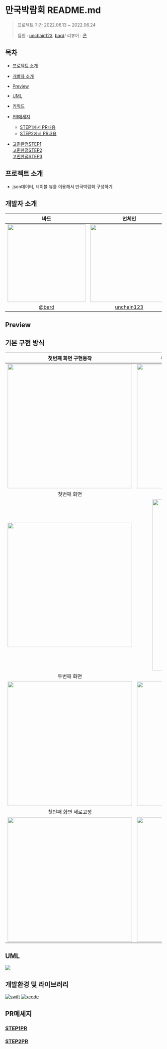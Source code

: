 # 만국박람회 README.md
>프로젝트 기간 2022.06.13 ~ 2022.06.24
>
>팀원 : [unchain123](https://github.com/unchain123), [bard](https://github.com/bar-d)/ 리뷰어 : [콘](https://github.com/protocorn93)
## 목차

- [프로젝트 소개](#프로젝트-소개)  
- [개발자 소개](#개발자-소개)  
- [Preview](#Preview)  
- [UML](#UML)  
- [키워드](#키워드)  
- [PR메세지](#PR메세지)  
    - [STEP1에서 PR내용](#STEP1PR)
    - [STEP2에서 PR내용](#STEP2PR)

- [고민한점STEP1](https://github.com/bar-d/ios-exposition-universelle/blob/develop/%EB%A7%8C%EA%B5%AD%EB%B0%95%EB%9E%8C%ED%9A%8CSTEP1)  
[고민한점STEP2](https://github.com/bar-d/ios-exposition-universelle/blob/develop/%EB%A7%8C%EA%B5%AD%EB%B0%95%EB%9E%8C%ED%9A%8CSTEP2)  
[고민한점STEP3](https://github.com/bar-d/ios-exposition-universelle/blob/develop/%EB%A7%8C%EA%B5%AD%EB%B0%95%EB%9E%8C%ED%9A%8CSTEP3)
## 프로젝트 소개
- json데이터, 테이블 뷰를 이용해서 만국박람회 구성하기

## 개발자 소개
|바드|언체인|
|:---:|:---:|
|<img src="https://avatars.githubusercontent.com/u/92622931?v=4" width="250" height="250">|<img src="https://i.imgur.com/gEAc4rf.png" width="250" height="250">|
|[@bard](https://github.com/bar-d)|[unchain123](https://github.com/unchain123)|

## Preview
## 기본 구현 방식

|첫번째 화면 구현동작|두번째 화면 및 세번째 화면 구현 동작|  
|:---:|:---:|  
|<img src="https://i.imgur.com/p3cMMtv.gif" width="400"/>|<img src="https://i.imgur.com/KOJU4A1.gif" width="400"/>|  
|첫번째 화면|첫번째 화면 최하단 부분|  
|<img src="https://i.imgur.com/5aqX8xW.jpg" width="400"/>|<img src="https://i.imgur.com/KcARFwP.png" width="300" height="550"/>|  
|두번째 화면|세번째 화면|  
|<img src="https://i.imgur.com/H2PgbqG.png" width="400"/>|<img src="https://i.imgur.com/LZiPiKM.png" width="400"/>|
|첫번째 화면 세로고정|다이나믹 타입 적용|
|<img src = "https://i.imgur.com/cEsrsJ6.gif" height = 400>|<img src="https://user-images.githubusercontent.com/92622931/175485822-5a3ae0e0-a50e-44ef-be90-66d3da091ec4.gif" width="400"/>|


## UML
![](https://i.imgur.com/OGGKLIN.jpg)


## 개발환경 및 라이브러리
[![swift](https://img.shields.io/badge/swift-5.6-orange)]() [![xcode](https://img.shields.io/badge/Xcode-13.3-blue)]()

## PR메세지
### [STEP1PR](https://github.com/yagom-academy/ios-exposition-universelle/pull/169)
### [STEP2PR](https://github.com/yagom-academy/ios-exposition-universelle/pull/176)

